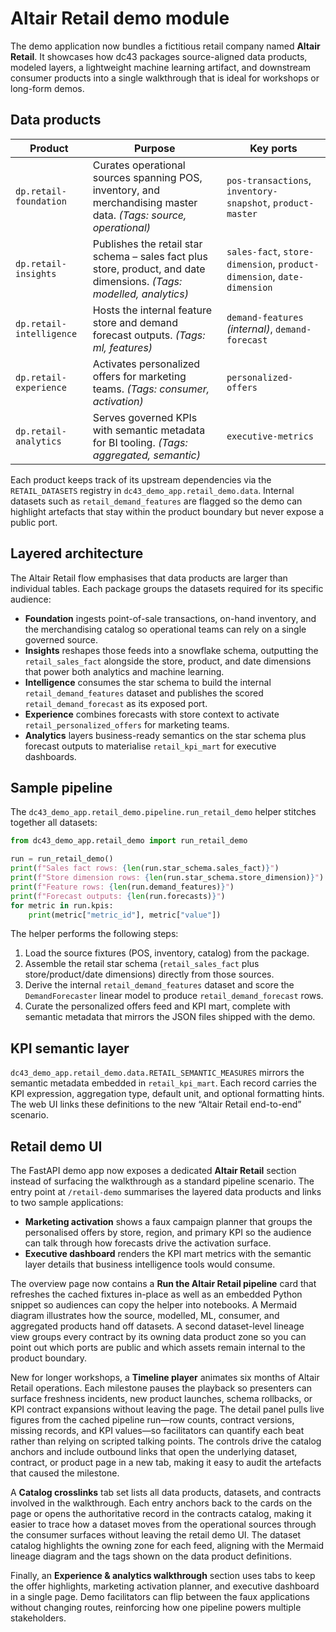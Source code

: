 # Altair Retail demo module

The demo application now bundles a fictitious retail company named **Altair Retail**.
It showcases how dc43 packages source-aligned data products, modeled layers, a
lightweight machine learning artifact, and downstream consumer products into a
single walkthrough that is ideal for workshops or long-form demos.

## Data products

| Product | Purpose | Key ports |
| --- | --- | --- |
| `dp.retail-foundation` | Curates operational sources spanning POS, inventory, and merchandising master data. *(Tags: source, operational)* | `pos-transactions`, `inventory-snapshot`, `product-master` |
| `dp.retail-insights` | Publishes the retail star schema – sales fact plus store, product, and date dimensions. *(Tags: modelled, analytics)* | `sales-fact`, `store-dimension`, `product-dimension`, `date-dimension` |
| `dp.retail-intelligence` | Hosts the internal feature store and demand forecast outputs. *(Tags: ml, features)* | `demand-features` *(internal)*, `demand-forecast` |
| `dp.retail-experience` | Activates personalized offers for marketing teams. *(Tags: consumer, activation)* | `personalized-offers` |
| `dp.retail-analytics` | Serves governed KPIs with semantic metadata for BI tooling. *(Tags: aggregated, semantic)* | `executive-metrics` |

Each product keeps track of its upstream dependencies via the `RETAIL_DATASETS`
registry in `dc43_demo_app.retail_demo.data`. Internal datasets such as
`retail_demand_features` are flagged so the demo can highlight artefacts that
stay within the product boundary but never expose a public port.

## Layered architecture

The Altair Retail flow emphasises that data products are larger than individual
tables. Each package groups the datasets required for its specific audience:

- **Foundation** ingests point-of-sale transactions, on-hand inventory, and the
  merchandising catalog so operational teams can rely on a single governed
  source.
- **Insights** reshapes those feeds into a snowflake schema, outputting the
  `retail_sales_fact` alongside the store, product, and date dimensions that
  power both analytics and machine learning.
- **Intelligence** consumes the star schema to build the internal
  `retail_demand_features` dataset and publishes the scored
  `retail_demand_forecast` as its exposed port.
- **Experience** combines forecasts with store context to activate
  `retail_personalized_offers` for marketing teams.
- **Analytics** layers business-ready semantics on the star schema plus
  forecast outputs to materialise `retail_kpi_mart` for executive dashboards.

## Sample pipeline

The `dc43_demo_app.retail_demo.pipeline.run_retail_demo` helper stitches together
all datasets:

```python
from dc43_demo_app.retail_demo import run_retail_demo

run = run_retail_demo()
print(f"Sales fact rows: {len(run.star_schema.sales_fact)}")
print(f"Store dimension rows: {len(run.star_schema.store_dimension)}")
print(f"Feature rows: {len(run.demand_features)}")
print(f"Forecast outputs: {len(run.forecasts)}")
for metric in run.kpis:
    print(metric["metric_id"], metric["value"])
```

The helper performs the following steps:

1. Load the source fixtures (POS, inventory, catalog) from the package.
2. Assemble the retail star schema (`retail_sales_fact` plus store/product/date
   dimensions) directly from those sources.
3. Derive the internal `retail_demand_features` dataset and score the
   `DemandForecaster` linear model to produce `retail_demand_forecast` rows.
4. Curate the personalized offers feed and KPI mart, complete with semantic
   metadata that mirrors the JSON files shipped with the demo.

## KPI semantic layer

`dc43_demo_app.retail_demo.data.RETAIL_SEMANTIC_MEASURES` mirrors the semantic
metadata embedded in `retail_kpi_mart`. Each record carries the KPI expression,
aggregation type, default unit, and optional formatting hints. The web UI links
these definitions to the new “Altair Retail end-to-end” scenario.

## Retail demo UI

The FastAPI demo app now exposes a dedicated **Altair Retail** section instead
of surfacing the walkthrough as a standard pipeline scenario. The entry point at
`/retail-demo` summarises the layered data products and links to two sample
applications:

- **Marketing activation** shows a faux campaign planner that groups the
  personalised offers by store, region, and primary KPI so the audience can talk
  through how forecasts drive the activation surface.
- **Executive dashboard** renders the KPI mart metrics with the semantic layer
  details that business intelligence tools would consume.

The overview page now contains a **Run the Altair Retail pipeline** card that
refreshes the cached fixtures in-place as well as an embedded Python snippet so
audiences can copy the helper into notebooks. A Mermaid diagram illustrates how
the source, modelled, ML, consumer, and aggregated products hand off datasets.
A second dataset-level lineage view groups every contract by its owning data
product zone so you can point out which ports are public and which assets remain
internal to the product boundary.

New for longer workshops, a **Timeline player** animates six months of Altair
Retail operations. Each milestone pauses the playback so presenters can surface
freshness incidents, new product launches, schema rollbacks, or KPI contract
expansions without leaving the page. The detail panel pulls live figures from
the cached pipeline run—row counts, contract versions, missing records, and KPI
values—so facilitators can quantify each beat rather than relying on scripted
talking points. The controls drive the catalog anchors and include outbound
links that open the underlying dataset, contract, or product page in a new tab,
making it easy to audit the artefacts that caused the milestone.

A **Catalog crosslinks** tab set lists all data products, datasets, and
contracts involved in the walkthrough. Each entry anchors back to the cards on
the page or opens the authoritative record in the contracts catalog, making it
easier to trace how a dataset moves from the operational sources through the
consumer surfaces without leaving the retail demo UI. The dataset catalog
highlights the owning zone for each feed, aligning with the Mermaid lineage
diagram and the tags shown on the data product definitions.

Finally, an **Experience & analytics walkthrough** section uses tabs to keep the
offer highlights, marketing activation planner, and executive dashboard in a
single page. Demo facilitators can flip between the faux applications without
changing routes, reinforcing how one pipeline powers multiple stakeholders.
